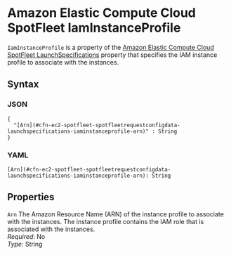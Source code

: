 # Amazon Elastic Compute Cloud SpotFleet IamInstanceProfile<a name="aws-properties-ec2-spotfleet-spotfleetrequestconfigdata-launchspecifications-iaminstanceprofile"></a>

`IamInstanceProfile` is a property of the [Amazon Elastic Compute Cloud SpotFleet LaunchSpecifications](aws-properties-ec2-spotfleet-spotfleetrequestconfigdata-launchspecifications.md) property that specifies the IAM instance profile to associate with the instances\.

## Syntax<a name="w13ab1c21c10d111d118c41b5"></a>

### JSON<a name="aws-properties-aws-properties-ec2-spotfleet-spotfleetrequestconfigdata-launchspecifications-iaminstanceprofile-syntax.json"></a>

```
{
  "[Arn](#cfn-ec2-spotfleet-spotfleetrequestconfigdata-launchspecifications-iaminstanceprofile-arn)" : String
}
```

### YAML<a name="aws-properties-aws-properties-ec2-spotfleet-spotfleetrequestconfigdata-launchspecifications-iaminstanceprofile-syntax.yaml"></a>

```
[Arn](#cfn-ec2-spotfleet-spotfleetrequestconfigdata-launchspecifications-iaminstanceprofile-arn): String
```

## Properties<a name="w13ab1c21c10d111d118c41b7"></a>

`Arn`  <a name="cfn-ec2-spotfleet-spotfleetrequestconfigdata-launchspecifications-iaminstanceprofile-arn"></a>
The Amazon Resource Name \(ARN\) of the instance profile to associate with the instances\. The instance profile contains the IAM role that is associated with the instances\.  
*Required*: No  
*Type*: String